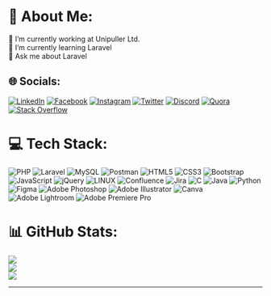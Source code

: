 # 💫 About Me:
🔭 I’m currently working at Unipuller Ltd.<br>🌱 I’m currently learning Laravel<br>💬 Ask me about Laravel


## 🌐 Socials:
[![LinkedIn](https://img.shields.io/badge/LinkedIn-%230077B5.svg?logo=linkedin&logoColor=white)](https://linkedin.com/in/abdulla-shakib-7332a0170)
[![Facebook](https://img.shields.io/badge/Facebook-%231877F2.svg?logo=Facebook&logoColor=white)](https://facebook.com/abdullashakib007)
[![Instagram](https://img.shields.io/badge/Instagram-%23E4405F.svg?logo=Instagram&logoColor=white)](https://instagram.com/abdulla_shakib)
[![Twitter](https://img.shields.io/badge/Twitter-%231DA1F2.svg?logo=Twitter&logoColor=white)](https://twitter.com/ab_shakib_)
[![Discord](https://img.shields.io/badge/Discord-%237289DA.svg?logo=discord&logoColor=white)](https://discord.com/Bitcapsule#5414)
[![Quora](https://img.shields.io/badge/Quora-%23B92B27.svg?logo=Quora&logoColor=white)](https://quora.com/profile/Abdulla-Shakib)
[![Stack Overflow](https://img.shields.io/badge/-Stackoverflow-FE7A16?logo=stack-overflow&logoColor=white)](https://stackoverflow.com/users/your-userID/your-username)



# 💻 Tech Stack:
![PHP](https://img.shields.io/badge/php-%23777BB4.svg?style=for-the-badge&logo=php&logoColor=white) ![Laravel](https://img.shields.io/badge/laravel-%23FF2D20.svg?style=for-the-badge&logo=laravel&logoColor=white) ![MySQL](https://img.shields.io/badge/mysql-%2300f.svg?style=for-the-badge&logo=mysql&logoColor=white) ![Postman](https://img.shields.io/badge/Postman-FF6C37?style=for-the-badge&logo=postman&logoColor=white) ![HTML5](https://img.shields.io/badge/html5-%23E34F26.svg?style=for-the-badge&logo=html5&logoColor=white) ![CSS3](https://img.shields.io/badge/css3-%231572B6.svg?style=for-the-badge&logo=css3&logoColor=white) ![Bootstrap](https://img.shields.io/badge/bootstrap-%23563D7C.svg?style=for-the-badge&logo=bootstrap&logoColor=white) ![JavaScript](https://img.shields.io/badge/javascript-%23323330.svg?style=for-the-badge&logo=javascript&logoColor=%23F7DF1E) ![jQuery](https://img.shields.io/badge/jquery-%230769AD.svg?style=for-the-badge&logo=jquery&logoColor=white) ![LINUX](https://img.shields.io/badge/Linux-FCC624?style=for-the-badge&logo=linux&logoColor=black) ![Confluence](https://img.shields.io/badge/confluence-%23172BF4.svg?style=for-the-badge&logo=confluence&logoColor=white) ![Jira](https://img.shields.io/badge/jira-%230A0FFF.svg?style=for-the-badge&logo=jira&logoColor=white) ![C](https://img.shields.io/badge/c-%2300599C.svg?style=for-the-badge&logo=c&logoColor=white) ![Java](https://img.shields.io/badge/java-%23ED8B00.svg?style=for-the-badge&logo=java&logoColor=white) ![Python](https://img.shields.io/badge/python-3670A0?style=for-the-badge&logo=python&logoColor=ffdd54) ![Figma](https://img.shields.io/badge/figma-%23F24E1E.svg?style=for-the-badge&logo=figma&logoColor=white) ![Adobe Photoshop](https://img.shields.io/badge/adobephotoshop-%2331A8FF.svg?style=for-the-badge&logo=adobephotoshop&logoColor=white) ![Adobe Illustrator](https://img.shields.io/badge/adobeillustrator-%23FF9A00.svg?style=for-the-badge&logo=adobeillustrator&logoColor=white) ![Canva](https://img.shields.io/badge/Canva-%2300C4CC.svg?style=for-the-badge&logo=Canva&logoColor=white) ![Adobe Lightroom](https://img.shields.io/badge/Adobe%20Lightroom-31A8FF.svg?style=for-the-badge&logo=Adobe%20Lightroom&logoColor=white)  ![Adobe Premiere Pro](https://img.shields.io/badge/Adobe%20Premiere%20Pro-9999FF.svg?style=for-the-badge&logo=Adobe%20Premiere%20Pro&logoColor=white) 

# 📊 GitHub Stats:
![](https://github-readme-stats.vercel.app/api?username=Abdulla-Shakib&theme=city_light&hide_border=false&include_all_commits=true&count_private=true)<br/>
![](https://github-readme-streak-stats.herokuapp.com/?user=Abdulla-Shakib&theme=city_light&hide_border=false)<br/>
![](https://github-readme-stats.vercel.app/api/top-langs/?username=Abdulla-Shakib&theme=city_light&hide_border=false&include_all_commits=true&count_private=true&layout=compact)

---
<!-- [![](https://visitcount.itsvg.in/api?id=Abdulla-Shakib&icon=2&color=6)](https://visitcount.itsvg.in) -->

<!-- Proudly created with GPRM ( https://gprm.itsvg.in ) -->
